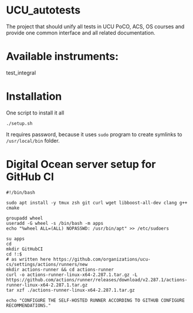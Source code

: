 # UCU_autotests
The project that should unify all tests in UCU PoCO, ACS, OS courses and provide one common interface and all related documentation.

# Available instruments:
test_integral

# Installation
One script to install it all
```
./setup.sh
```
It requires password, because it uses `sudo` program to create symlinks to `/usr/local/bin` folder.


# Digital Ocean server setup for GitHub CI

``` {bash}
#!/bin/bash

sudo apt install -y tmux zsh git curl wget libboost-all-dev clang g++ cmake

groupadd wheel
useradd -G wheel -s /bin/bash -m apps
echo "%wheel ALL=(ALL) NOPASSWD: /usr/bin/apt" >> /etc/sudoers

su apps
cd
mkdir GitHubCI
cd !:$
# as written here https://github.com/organizations/ucu-cs/settings/actions/runners/new
mkdir actions-runner && cd actions-runner
curl -o actions-runner-linux-x64-2.287.1.tar.gz -L https://github.com/actions/runner/releases/download/v2.287.1/actions-runner-linux-x64-2.287.1.tar.gz
tar xzf ./actions-runner-linux-x64-2.287.1.tar.gz

echo "CONFIGURE THE SELF-HOSTED RUNNER ACCORDING TO GITHUB CONFIGURE RECOMMENDATIONS."
```
